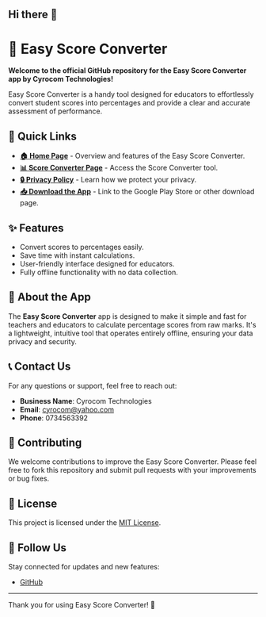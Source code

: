 ## Hi there 👋

<!--
**cyrocom2/cyrocom2** is a ✨ _special_ ✨ repository because its `README.md` (this file) appears on your GitHub profile.

Here are some ideas to get you started:
- 🔭 I’m currently working on creating apps that will easy the work of educators 
- 🌱 I’m currently learning jetpack compose
- 👯 I’m looking to collaborate on creating android apps that 
- 🤔 I’m looking for help with ..
- 💬 Ask me about ...
- 📫 How to reach me: ...
- 😄 Pronouns: ...
- ⚡ Fun fact: ...
-->
# 🧮 Easy Score Converter

**Welcome to the official GitHub repository for the Easy Score Converter app by Cyrocom Technologies!**

Easy Score Converter is a handy tool designed for educators to effortlessly convert student scores into percentages and provide a clear and accurate assessment of performance.

## 🔗 Quick Links

- [**🏠 Home Page**](home.html) - Overview and features of the Easy Score Converter.
- [**📊 Score Converter Page**](home.html) - Access the Score Converter tool.
- [**🔒 Privacy Policy**](Privacy-Policy.html) - Learn how we protect your privacy.
- [**📥 Download the App**](https://play.google.com/store/apps/details?id=com.cyrocom.scoreconverter) - Link to the Google Play Store or other download page.
## ✨ Features

- Convert scores to percentages easily.
- Save time with instant calculations.
- User-friendly interface designed for educators.
- Fully offline functionality with no data collection.

## 📄 About the App

The **Easy Score Converter** app is designed to make it simple and fast for teachers and educators to calculate percentage scores from raw marks. It's a lightweight, intuitive tool that operates entirely offline, ensuring your data privacy and security.

## 📞 Contact Us

For any questions or support, feel free to reach out:

- **Business Name**: Cyrocom Technologies
- **Email**: [cyrocom@yahoo.com](mailto:cyrocom@yahoo.com)
- **Phone**: 0734563392

## 🌟 Contributing

We welcome contributions to improve the Easy Score Converter. Please feel free to fork this repository and submit pull requests with your improvements or bug fixes.

## 📝 License

This project is licensed under the [MIT License](LICENSE).

## 👥 Follow Us

Stay connected for updates and new features:

- [GitHub](https://github.com/cyrocom2)

---

Thank you for using Easy Score Converter! 🚀


